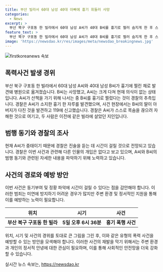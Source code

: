 ```yaml
---
title: 부산 빌라서 60대 남성 40대 아빠에 흉기 휘둘러 사망
categories:
  - News
excerpt: >
  부산 북구 구포동 한 빌라에서 60대 남성 A씨가 40대 B씨를 흉기로 찔러 숨지게 한 후 스스로 목숨을 앗아가는 사건이 발생했다. A씨와 B씨는 한때 함께 살았던 이웃으로, 사건 발생 당시 B씨의 딸이 부모를 발견하고 응급 신고했다. 현재 A씨는 중태로, 경찰은 범행 동기 등을 조사 중이며, 다른 인물 개입은 없는 것으로 보고 있다.
feature_text: >
  부산 북구 구포동 한 빌라에서 60대 남성 A씨가 40대 B씨를 흉기로 찔러 숨지게 한 후 스스로 목숨을 앗아가는 사건이 발생했다. A씨와 B씨는 한때 함께 살았던 이웃으로, 사건 발생 당시 B씨의 딸이 부모를 발견하고 응급 신고했다. 현재 A씨는 중태로, 경찰은 범행 동기 등을 조사 중이며, 다른 인물 개입은 없는 것으로 보고 있다.
image: 'https://newsdao.kr/res/images/meta/newsdao_breakingnews.jpg'
---
```


<p><img src="https://newsdao.kr/res/images/meta/newsdao_breakingnews.jpg" alt="firstkoreanews 속보" /></p>

<h2 data-ke-size="size26">폭력사건 발생 경위</h2>

<p data-ke-size="size16">부산 북구 구포동 한 빌라에서 60대 남성 A씨와 40대 남성 B씨가 흉기에 찔린 채로 발견돼 병원으로 옮겨졌습니다. B씨는 사망했고, A씨는 크게 다쳐 현재 의식이 없는 상태입니다. A씨가 산책을 가기 위해 나서는 중 B씨를 흉기로 찔렀다는 것이 경찰의 추측입니다. 경찰은 A씨가 소지한 흉기 한 자루를 발견했으며, 사건 현장에서는 B씨의 딸이 아버지가 다친 것을 발견하고 119에 신고했습니다. 경찰은 A씨가 스스로 목숨을 끊으려 자해한 것으로 여기고, 두 사람은 이전에 같은 빌라에 살았던 지인입니다.</p>

<h2 data-ke-size="size26">범행 동기와 경찰의 조사</h2>

<p data-ke-size="size16">현재 A씨가 중태이기 때문에 경찰은 진술을 듣는 데 시간이 걸릴 것으로 전망되고 있습니다. 경찰은 이번 사건과 관련해 다른 인물의 개입은 없다고 보고 있으며, A씨와 B씨의 범행 동기와 관련된 자세한 내용을 파악하기 위해 노력하고 있습니다.</p>

<h2 data-ke-size="size26">사건의 경로와 예방 방안</h2>

<p data-ke-size="size16">이번 사건은 동기부여 및 정황 파악에 시간이 걸릴 수 있다는 점을 감안해야 합니다. 이러한 범죄는 미연에 방지하기 어려운 경우가 많지만 주변 환경 및 정서적인 지원을 통해 이를 예방하는 노력이 필요합니다.</p>

<table>
    <thead>
        <tr>
            <th>위치</th>
            <th>시기</th>
            <th>사건</th>
        </tr>
    </thead>
    <tbody>
        <tr>
            <td style="text-align: center; height: 17px;"><b>부산 북구 구포동 한 빌라</b></td>
            <td style="text-align: center; height: 17px;"><b>5일 오후 6시 36분</b></td>
            <td style="text-align: center; height: 17px;"><b>흉기 폭행 사건</b></td>
        </tr>
    </tbody>
</table>

<p data-ke-size="size16">위치, 시기 및 사건의 경위를 토대로 큰 그림을 그린 후, 이와 같은 유형의 폭력 사건을 예방할 수 있는 방안을 모색해야 합니다. 이러한 사건의 재발을 막기 위해서는 주변 환경과 개인의 정서적 안녕에 대한 관심이 필요하며, 이를 통해 사회적인 안전망을 더욱 강화할 수 있습니다.</p>
실시간 뉴스 속보는, <a href="https://newsdao.kr" rel="dofollow">https://newsdao.kr</a>


